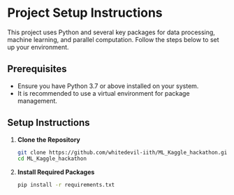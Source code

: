 # Project Setup Instructions

This project uses Python and several key packages for data processing, machine learning, and parallel computation. Follow the steps below to set up your environment.

## Prerequisites

- Ensure you have Python 3.7 or above installed on your system.
- It is recommended to use a virtual environment for package management.

## Setup Instructions

1. **Clone the Repository**
   ```bash
   git clone https://github.com/whitedevil-iith/ML_Kaggle_hackathon.git
   cd ML_Kaggle_hackathon
   ````

2. **Install Required Packages**
    ````bash
    pip install -r requirements.txt
    ````